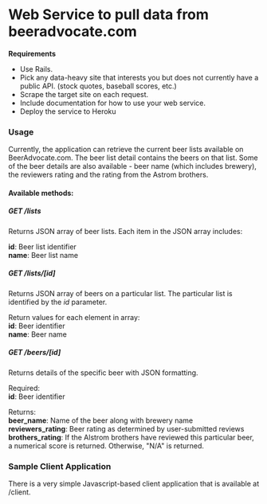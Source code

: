 Web Service to pull data from beeradvocate.com
========

**Requirements**
* Use Rails.
* Pick any data-heavy site that interests you but does not currently have a public API. (stock quotes, baseball scores, etc.)
* Scrape the target site on each request.
* Include documentation for how to use your web service.
* Deploy the service to Heroku

### Usage ###

Currently, the application can retrieve the current beer lists available on BeerAdvocate.com.  The beer list detail contains the beers on that list.  Some of the beer details are also available - beer name (which includes brewery), the reviewers rating and the rating from the Astrom brothers.

#### Available methods: ####

##### GET /lists  
Returns JSON array of beer lists.  Each item in the JSON array includes:

**id**: Beer list identifier  
**name**: Beer list name  

##### GET /lists/[id]   
Returns JSON array of beers on a particular list.  The particular list is identified by the *id* parameter.

Return values for each element in array:  
**id**: Beer identifier  
**name**: Beer name  

##### GET /beers/[id]   
Returns details of the specific beer with JSON formatting.

Required:  
**id**: Beer identifier  

Returns:  
**beer_name**: Name of the beer along with brewery name  
**reviewers_rating**: Beer rating as determined by user-submitted reviews  
**brothers_rating**: If the Alstrom brothers have reviewed this particular beer, a numerical score is returned.  Otherwise, "N/A" is returned.

### Sample Client Application ###

There is a very simple Javascript-based client application that is available at /client.